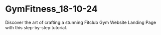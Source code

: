 # GymFitness_18-10-24
Discover the art of crafting a stunning Fitclub Gym Website Landing Page with this step-by-step tutorial.
